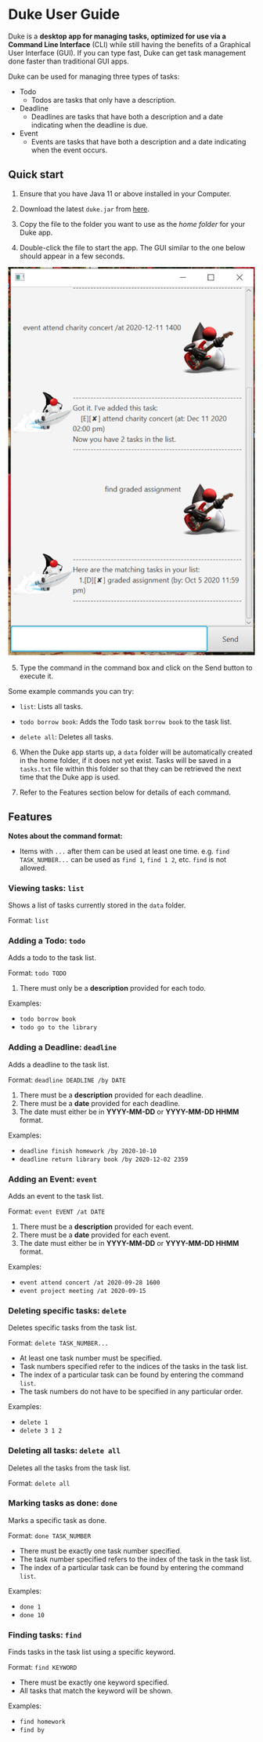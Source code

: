 # Duke User Guide

Duke is a **desktop app for managing tasks, optimized for use via a Command Line Interface** (CLI)
while still having the benefits of a Graphical User Interface (GUI). If you can type fast, Duke
can get task management done faster than traditional GUI apps.

Duke can be used for managing three types of tasks:
- Todo
  - Todos are tasks that only have a description.
- Deadline
  - Deadlines are tasks that have both a description and a date indicating when the deadline is due.
- Event
  - Events are tasks that have both a description and a date indicating when the event occurs.

## Quick start
1. Ensure that you have Java 11 or above installed in your Computer.

2. Download the latest `duke.jar` from [here](https://github.com/CalistaIo/ip/releases/tag/v0.2).

3. Copy the file to the folder you want to use as the *home folder* for your Duke app.

4. Double-click the file to start the app. The GUI similar to the one below should appear in a few seconds.

![Ui](https://github.com/CalistaIo/ip/blob/master/docs/Ui.png)

5. Type the command in the command box and click on the Send button to execute it.

Some example commands you can try:

  - `list`: Lists all tasks.
  
  - `todo borrow book`: Adds the Todo task `borrow book` to the task list.
  
  - `delete all`: Deletes all tasks.
  
6. When the Duke app starts up, a `data` folder will be automatically created in the home folder,
if it does not yet exist. Tasks will be saved in a `tasks.txt` file within this folder so that they
can be retrieved the next time that the Duke app is used.
  
7. Refer to the Features section below for details of each command.

## Features

**Notes about the command format:**

- Items with `...` after them can be used at least one time.
e.g. `find TASK_NUMBER...` can be used as `find 1`, `find 1 2`, etc. `find` is not allowed.

### Viewing tasks: `list`

Shows a list of tasks currently stored in the `data` folder.

Format: `list`

### Adding a Todo: `todo`

Adds a todo to the task list.

Format: `todo TODO`

1. There must only be a **description** provided for each todo.

Examples:

* `todo borrow book`
* `todo go to the library`

### Adding a Deadline: `deadline`

Adds a deadline to the task list.

Format: `deadline DEADLINE /by DATE`

1. There must be a **description** provided for each deadline.
2. There must be a **date** provided for each deadline.
3. The date must either be in **YYYY-MM-DD** or **YYYY-MM-DD HHMM** format.

Examples:

* `deadline finish homework /by 2020-10-10`
* `deadline return library book /by 2020-12-02 2359`

### Adding an Event: `event`

Adds an event to the task list.

Format: `event EVENT /at DATE`

1. There must be a **description** provided for each event.
2. There must be a **date** provided for each event.
3. The date must either be in **YYYY-MM-DD** or **YYYY-MM-DD HHMM** format.

Examples:

* `event attend concert /at 2020-09-28 1600`
* `event project meeting /at 2020-09-15`

### Deleting specific tasks: `delete`

Deletes specific tasks from the task list.

Format: `delete TASK_NUMBER...`

* At least one task number must be specified.
* Task numbers specified refer to the indices of the tasks in the task list.
* The index of a particular task can be found by entering the command `list`.
* The task numbers do not have to be specified in any particular order.

Examples:

* `delete 1`
* `delete 3 1 2`

### Deleting all tasks: `delete all`

Deletes all the tasks from the task list.

Format: `delete all`

### Marking tasks as done: `done`

Marks a specific task as done.

Format: `done TASK_NUMBER`

* There must be exactly one task number specified.
* The task number specified refers to the index of the task in the task list.
* The index of a particular task can be found by entering the command `list`.

Examples:

* `done 1`
* `done 10`

### Finding tasks: `find`

Finds tasks in the task list using a specific keyword.

Format: `find KEYWORD`

* There must be exactly one keyword specified.
* All tasks that match the keyword will be shown.

Examples:

* `find homework`
* `find by`